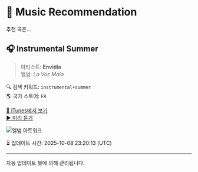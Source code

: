 
# 🎵 Music Recommendation

추천 곡은...

## 🎧 Instrumental Summer  
> 아티스트: **Envidia**  
> 앨범: _La Voz Mala_  

🔍 검색 키워드: `instrumental+summer`  
🌎 국가 스토어: `FR`

[🔗 iTunes에서 보기](https://music.apple.com/fr/album/instrumental-summer/1127793338?i=1127793808&uo=4)  
[▶️ 미리 듣기](https://audio-ssl.itunes.apple.com/itunes-assets/AudioPreview60/v4/7c/49/5d/7c495dbb-b35f-3c1e-6cd6-56bbb5fe9f1f/mzaf_2053477248726111185.plus.aac.p.m4a)

![앨범 아트워크](https://is1-ssl.mzstatic.com/image/thumb/Music60/v4/e8/f8/bc/e8f8bccf-103e-b5d3-0893-d12bfa78ce4a/190374890526.jpg/100x100bb.jpg)

⏳ 업데이트 시간: 2025-10-08 23:20:13 (UTC)

---
자동 업데이트 봇에 의해 관리됩니다.
